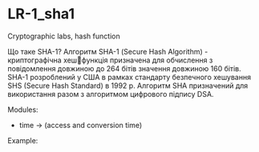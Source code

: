 # LR-1_sha1
Cryptographic labs, hash function

Що таке SHA-1?
Алгоритм SНА-1 (Secure Hash Algorithm) - криптографiчна хешфункцiя призначена для обчислення з повiдомлення довжиною до 264 бiтiв 
значення довжиною 160 бiтiв. SНА-1 розроблений у США в рамках стандарту безпечного хешування SHS (Secure Hash Standard) в 1992 р. 
Алгоритм SНА призначений для використання разом з алгоритмом цифрового підпису DSА. 

Modules:
- time -> (access and conversion time)

Example:
